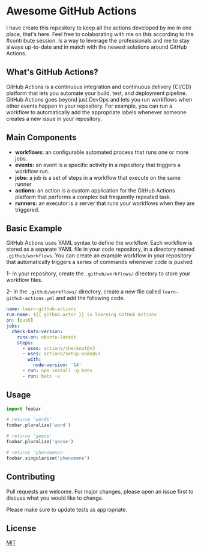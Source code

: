 # Awesome GitHub Actions

I have create this repository to keep all the actions developed by me in one place, that's here. Feel free to colaborating with me on this according to the #contribute session. Is a way to leverage the professionals and me to stay always up-to-date and in match with the newest solutions around GitHub Actions.

## What's GitHub Actions?
GitHub Actions is a continuous integration and continuous delivery (CI/CD) platform that lets you automate your build, test, and deployment pipeline. GitHub Actions goes beyond just DevOps and lets you run workflows when other events happen in your repository. For example, you can run a workflow to automatically add the appropriate labels whenever someone creates a new issue in your repository.

## Main Components
- **workflows:** an configurable automated process that runs one or more jobs.
- **events:** an event is a specific activity in a repository that triggers a workflow run.
- **jobs:** a job is a set of steps in a workflow that execute on the same runner
- **actions:** an action is a custom application for the GitHub Actions platform that performs a complex but frequently repeated task. 
- **runners:** an executor is a server that runs your workflows when they are triggered.

## Basic Example
GitHub Actions uses YAML syntax to define the workflow. Each workflow is stored as a separate YAML file in your code repository, in a directory named `.github/workflows`. You can create an example workflow in your repository that automatically triggers a series of commands whenever code is pushed

1- In your repository, create the `.github/workflows/` directory to store your workflow files.

2- In the `.github/workflows/` directory, create a new file called `learn-github-actions.yml` and add the following code.

```yml
name: learn-github-actions
run-name: ${{ github.actor }} is learning GitHub Actions
on: [push]
jobs:
  check-bats-version:
    runs-on: ubuntu-latest
    steps:
      - uses: actions/checkout@v3
      - uses: actions/setup-node@v3
        with:
          node-version: '14'
      - run: npm install -g bats
      - run: bats -v
```







## Usage

```python
import foobar

# returns 'words'
foobar.pluralize('word')

# returns 'geese'
foobar.pluralize('goose')

# returns 'phenomenon'
foobar.singularize('phenomena')
```

## Contributing
Pull requests are welcome. For major changes, please open an issue first to discuss what you would like to change.

Please make sure to update tests as appropriate.

## License
[MIT](https://choosealicense.com/licenses/mit/)